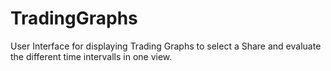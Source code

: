 # TradingGraphs
User Interface for displaying Trading Graphs to select a Share and  evaluate the different time intervalls in one view.
